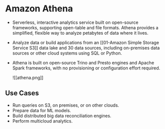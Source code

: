 # Amazon Athena
- Serverless, interactive analytics service built on open-source frameworks, supporting open-table and file formats. Athena provides a simplified, flexible way to analyze petabytes of data where it lives.
- Analyze data or build applications from an [[01-Amazon Simple Storage Service S3]] data lake and 30 data sources, including on-premises data sources or other cloud systems using SQL or Python.
- Athena is built on open-source Trino and Presto engines and Apache Spark frameworks, with no provisioning or configuration effort required.

	![[athena.png]]

## Use Cases
- Run queries on S3, on premises, or on other clouds.
- Prepare data for ML models.
- Build distributed big data reconciliation engines.
- Perform multicloud analytics.